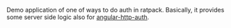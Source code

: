 Demo application of one of ways to do auth in ratpack. Basically, it provides some server side logic also for [angular-http-auth](https://github.com/witoldsz/angular-http-auth).

